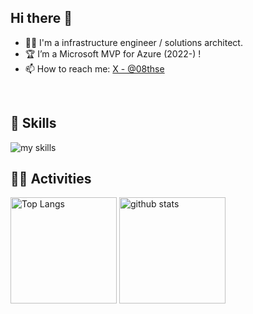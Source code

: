 <!-- プロフィール参照数 ->>
<!--
<div align="right">
  <img src="https://komarev.com/ghpvc/?username=08thse" />
</div>
-->

## Hi there 👋

- 🧑‍💻 I'm a infrastructure engineer / solutions architect.
- 🏆 I’m a Microsoft MVP for Azure (2022-) !
- 📫 How to reach me: [X - @08thse](https://twitter.com/08thse)
<br>

## 🌱 Skills
<img alt="my skills" src="https://skillicons.dev/icons?theme=dark&perline=7&i=azure,windows,aws,kubernetes,docker,linux" />
<!-- ライトモード：theme=light, ダークモード：theme=dark -->
<!-- アイコンの選択肢一覧：https://arc.net/l/quote/zizyykfh -->
<br>

## 🏃‍♀️ Activities
<div align="left"> 
  <img alt="Top Langs" height="170px" src="https://github-readme-stats.vercel.app/api?username=08thse&theme=vue-dark&layout=compact" />
  <img alt="github stats" height="170px" src="https://github-readme-stats.vercel.app/api/top-langs/?username=08thse&theme=vue-dark&layout=compact" />
  <!-- ライトモード：theme=light, ダークモード：theme=vue-dark  -->
</div>

<!--
**08thse/08thse** is a ✨ _special_ ✨ repository because its `README.md` (this file) appears on your GitHub profile.

Here are some ideas to get you started:

- 🔭 I’m currently working on ...
- 🌱 I’m currently learning ...
- 👯 I’m looking to collaborate on ...
- 🤔 I’m looking for help with ...
- 💬 Ask me about ...
- 📫 How to reach me: ...
- 😄 Pronouns: ...
- ⚡ Fun fact: ...
-->

<!-- Special Thanks - https://qiita.com/mmnn/items/cf465d271171cba8bd51 -->
